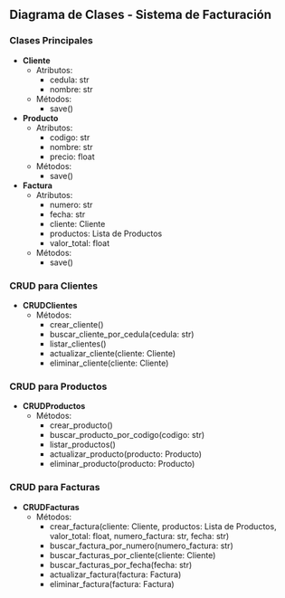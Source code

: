 ## Diagrama de Clases - Sistema de Facturación

### Clases Principales
- **Cliente**
  - Atributos:
    - cedula: str
    - nombre: str
  - Métodos:
    - save()
- **Producto**
  - Atributos:
    - codigo: str
    - nombre: str
    - precio: float
  - Métodos:
    - save()
- **Factura**
  - Atributos:
    - numero: str
    - fecha: str
    - cliente: Cliente
    - productos: Lista de Productos
    - valor_total: float
  - Métodos:
    - save()
    
### CRUD para Clientes
- **CRUDClientes**
  - Métodos:
    - crear_cliente()
    - buscar_cliente_por_cedula(cedula: str)
    - listar_clientes()
    - actualizar_cliente(cliente: Cliente)
    - eliminar_cliente(cliente: Cliente)

### CRUD para Productos
- **CRUDProductos**
  - Métodos:
    - crear_producto()
    - buscar_producto_por_codigo(codigo: str)
    - listar_productos()
    - actualizar_producto(producto: Producto)
    - eliminar_producto(producto: Producto)

### CRUD para Facturas
- **CRUDFacturas**
  - Métodos:
    - crear_factura(cliente: Cliente, productos: Lista de Productos, valor_total: float, numero_factura: str, fecha: str)
    - buscar_factura_por_numero(numero_factura: str)
    - buscar_facturas_por_cliente(cliente: Cliente)
    - buscar_facturas_por_fecha(fecha: str)
    - actualizar_factura(factura: Factura)
    - eliminar_factura(factura: Factura)

